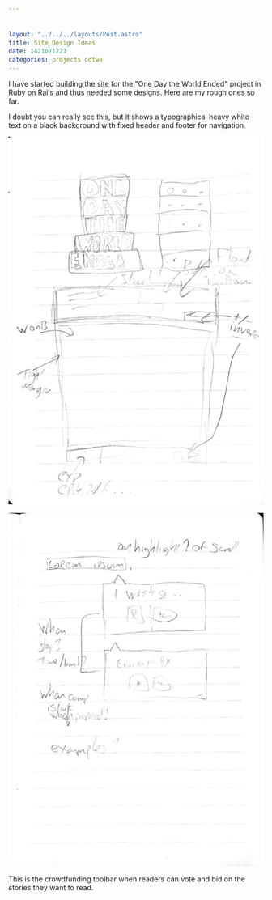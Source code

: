 ```yaml
---


layout: "../../../layouts/Post.astro"
title: Site Design Ideas
date: 1421071223
categories: projects odtwe
---
```


I have started building the site for the "One Day the World Ended" project in Ruby on Rails and thus needed some designs. Here are my rough ones so far.

I doubt you can really see this, but it shows a typographical heavy white text on a black background with fixed header and footer for navigation.

![ODTWE idea](/images/odtwe_site_1.jpg)

![ODTWE idea](/images/odtwe_site_2.jpg)

This is the crowdfunding toolbar when readers can vote and bid on the stories they want to read.
